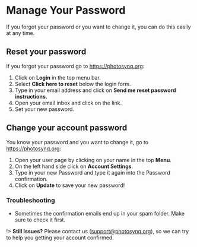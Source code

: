 # Manage Your Password

If you forgot your password or you want to change it, you can do this easily at any time.

## Reset your password

If you forgot your password go to <https://photosynq.org>:

1. Click on **Login** in the top menu bar.
2. Select **Click here to reset** below the login form.
3. Type in your email address and click on **Send me reset password instructions.**
4. Open your email inbox and click on the link.
5. Set your new password.

## Change your account password

You know your password and you want to change it, go to <https://photosynq.org>:

1. Open your user page by clicking on your name in the top **Menu**.
2. On the left hand side click on **Account Settings**.
3. Type in your new Password and type it again into the Password confirmation.
4. Click on **Update** to save your new password!

### Troubleshooting

- Sometimes the confirmation emails end up in your spam folder. Make sure to check it first.

!> **Still Issues?** Please contact us (<support@photosynq.org>), so we can try to help you getting your account confirmed.